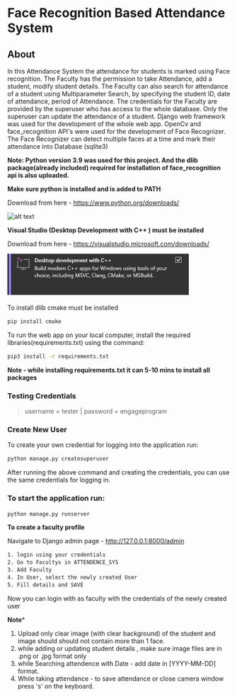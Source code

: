 # Face Recognition Based Attendance System

## About
In this Attendance System the attendance for students is marked using Face recognition. The Faculty has the permission to take Attendance, add a student, modify student details. The Faculty can also search for attendance of a student using Multiparameter Search, by specifying the student ID, date of attendance, period of Attendance.
The credentials for the Faculty are provided by the superuser who has access to the whole database. Only the superuser can update the attendance of a student.
Django web framework was used for the development of the whole web app. OpenCv and face_recognition API's were used for the development of Face Recognizer. The Face Recognizer can detect multiple faces at a time and mark their attendance into Database (sqlite3)


**Note: Python version 3.9 was used for this project. And the dlib package(already included) required for installation of face_recognition api is also uploaded.**

**Make sure python is installed and is added to PATH**

Download from here - https://www.python.org/downloads/

![alt text](https://www.tutorialspoint.com/assets/questions/media/49353/install_Python2.jpg)

**Visual Studio (Desktop Development with C++ ) must be installed**

Download from here - https://visualstudio.microsoft.com/downloads/

![alt text](https://github.com/mr-robot-007/attendence_system/blob/master/static/readme_files/visualstudio.png)

To install dlib cmake must be installed
```sh
pip install cmake
```
To run the web app on your local computer, install the required libraries(requirements.txt) using the command:

```sh
pip3 install -r requirements.txt
```

**Note -  while installing requirements.txt it can 5-10 mins to install all packages**

### Testing Credentials 
> username = tester | 
> password = engageprogram

### Create New User
To create your own credential for logging into the application run: 
```sh
python manage.py createsuperuser
```
After running the above command and creating the credentials, you can use the same credentials for logging in.
### To start the application run:
```sh
python manage.py runserver
```

**To create a faculty profile**

Navigate to Django admin page - http://127.0.0.1:8000/admin 
```sh
1. login using your credentials  
2. Go to Facultys in ATTENDENCE_SYS
3. Add Faculty 
4. In User, select the newly created User
5. Fill details and SAVE
```

Now you can login with as faculty with the credentials of the newly created user 

**Note***
1. Upload only clear image (with clear background) of the student and image should should not contain more than 1 face.
2. while adding or updating student details , make sure image files are in .png or .jpg format only
3. while Searching attendence with Date - add date in [YYYY-MM-DD] format.
4. While taking attendance - to save attendance or close camera window press 's' on the keyboard.




